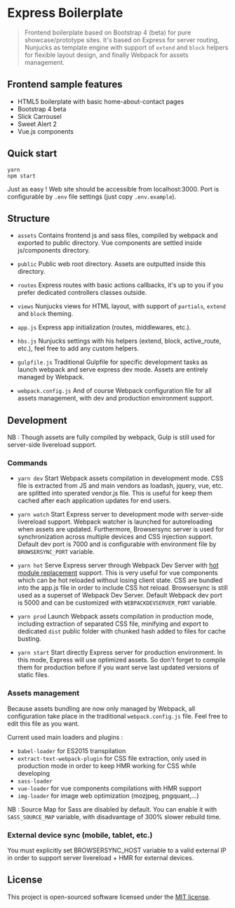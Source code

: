 # Express Boilerplate

> Frontend boilerplate based on Bootstrap 4 (beta) for pure showcase/prototype sites. It's based on Express for server routing, Nunjucks as template engine with support of `extend` and `block` helpers for flexible layout design, and finally Webpack for assets management.

## Frontend sample features

* HTML5 boilerplate with basic home-about-contact pages
* Bootstrap 4 beta
* Slick Carrousel
* Sweet Alert 2
* Vue.js components

## Quick start

```shell
yarn
npm start
```

Just as easy !
Web site should be accessible from localhost:3000.
Port is configurable by `.env` file settings (just copy `.env.example`).

## Structure

* `assets`
Contains frontend js and sass files, compiled by webpack and exported to public directory. Vue components are settled inside js/components directory.

* `public`
Public web root directory. Assets are outputted inside this directory.

* `routes`
Express routes with basic actions callbacks, it's up to you if you prefer dedicated controllers classes outside.

* `views`
Nunjucks views for HTML layout, with support of `partials`, `extend` and `block` theming.

* `app.js`
Express app initialization (routes, middlewares, etc.).

* `hbs.js`
Nunjucks settings with his helpers (extend, block, active_route, etc.), feel free to add any custom helpers.

* `gulpfile.js`
Traditional Gulpfile for specific development tasks as launch webpack and serve express dev mode. Assets are entirely managed by Webpack.

* `webpack.config.js`
And of course Webpack configuration file for all assets management, with dev and production environment support.

## Development

NB : Though assets are fully compiled by webpack, Gulp is still used for server-side livereload support.

### Commands

* `yarn dev`
Start Webpack assets compilation in development mode. CSS file is extracted from JS and main vendors as loadash, jquery, vue, etc. are splitted into sperated vendor.js file. This is useful for keep them cached after each application updates for end users.

* `yarn watch`
Start Express server to development mode with server-side livereload support. Webpack watcher is launched for autoreloading when assets are updated.
Furthermore, Browsersync server is used for synchronization across multiple devices and CSS injection support. Default dev port is 7000 and is configurable with environment file by `BROWSERSYNC_PORT` variable.

* `yarn hot`
Serve Express server through Webpack Dev Server with [hot module replacement](https://webpack.js.org/concepts/hot-module-replacement/) support. This is very useful for vue components which can be hot reloaded without losing client state.
CSS are bundled into the app.js file in order to include CSS hot reload. Browsersync is still used as a superset of Webpack Dev Server. Default Webpack dev port is 5000 and can be customized with `WEBPACKDEVSERVER_PORT` variable.

* `yarn prod`
Launch Webpack assets compilation in production mode, including extraction of separated CSS file, minifying and export to dedicated `dist` public folder with chunked hash added to files for cache busting.

* `yarn start`
Start directly Express server for production environment. In this mode, Express will use optimized assets. So don't forget to compile them for production before if you want serve last updated versions of static files.

### Assets management

Because assets bundling are now only managed by Webpack, all configuration take place in the traditional `webpack.config.js` file. Feel free to edit this file as you want.

Current used main loaders and plugins :
* `babel-loader` for ES2015 transpilation
* `extract-text-webpack-plugin` for CSS file extraction, only used in production mode in order to keep HMR working for CSS while developing
* `sass-loader`
* `vue-loader` for vue components compilations with HMR support
* `img-loader` for image web optimization (mozjpeg, pngquant,...)

NB : Source Map for Sass are disabled by default. You can enable it with `SASS_SOURCE_MAP` variable, with disadvantage of 300% slower rebuild time.

### External device sync (mobile, tablet, etc.)

You must explicitly set BROWSERSYNC_HOST variable to a valid external IP in order to support server livereload + HMR for external devices.

## License

This project is open-sourced software licensed under the [MIT license](https://adr1enbe4udou1n.mit-license.org).
